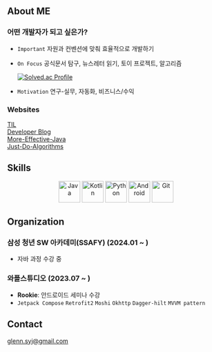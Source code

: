 ## About ME

  ### 어떤 개발자가 되고 싶은가? 
  - `Important` 자원과 컨벤션에 맞춰 효율적으로 개발하기
  
  - `On Focus` 공식문서 탐구, 뉴스레터 읽기, 토이 프로젝트, 알고리즘

    [![Solved.ac Profile](http://mazassumnida.wtf/api/generate_badge?boj=glennsyj)](https://solved.ac/glennsyj)

  - `Motivation` 연구-실무, 자동화, 비즈니스/수익
  

  ### Websites

  [TIL](https://github.com/Glenn-syj/TIL) </br>
  [Developer Blog](https://glenn-syj.github.io/) </br>
  [More-Effective-Java](https://github.com/glenn-syj/more-effective-java) </br>
  [Just-Do-Algorithms](https://github.com/Glenn-syj/just-do-algorithms) </br>

## Skills

<p align="center"> <img src="https://user-images.githubusercontent.com/25181517/117201156-9a724800-adec-11eb-9a9d-3cd0f67da4bc.png" width="50px" height="50px" title="Java" style="display: inline-block"> </img> <img src="https://user-images.githubusercontent.com/25181517/185062810-7ee0c3d2-17f2-4a98-9d8a-a9576947692b.png" width="50px" height="50px" title="Kotlin" style="display: inline-block"></img> <img src="https://user-images.githubusercontent.com/25181517/183423507-c056a6f9-1ba8-4312-a350-19bcbc5a8697.png" width="50px" height="50px" title="Python" style="display: inline-block"></img> <img src="https://user-images.githubusercontent.com/25181517/117269608-b7dcfb80-ae58-11eb-8e66-6cc8753553f0.png" width="50px" height="50px" title="Android" style="display: inline-block"></img> <img src="https://user-images.githubusercontent.com/25181517/192108372-f71d70ac-7ae6-4c0d-8395-51d8870c2ef0.png" width="50px" height="50px" title="Git" style="display: inline-block"></img> </p>


## Organization

### 삼성 청년 SW 아카데미(SSAFY) (2024.01 ~ )

- 자바 과정 수강 중

### 와플스튜디오 (2023.07 ~ )

- **Rookie**: 안드로이드 세미나 수강
- `Jetpack Compose` `Retrofit2` `Moshi` `Okhttp` `Dagger-hilt` `MVVM pattern`

## Contact
glenn.syj@gmail.com

